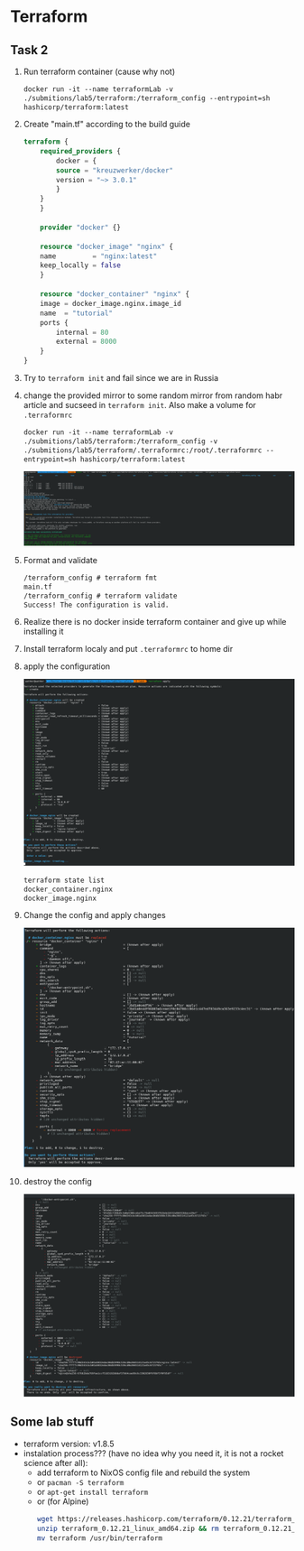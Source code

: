 # Terraform

## Task 2

1. Run terraform container (cause why not)

    ```
    docker run -it --name terraformLab -v ./submitions/lab5/terraform:/terraform_config --entrypoint=sh hashicorp/terraform:latest
    ```
    
2. Create "main.tf" according to the build guide
    ```tf
    terraform {
        required_providers {
            docker = {
            source = "kreuzwerker/docker"
            version = "~> 3.0.1"
            }
        }
        }

        provider "docker" {}

        resource "docker_image" "nginx" {
        name         = "nginx:latest"
        keep_locally = false
        }

        resource "docker_container" "nginx" {
        image = docker_image.nginx.image_id
        name  = "tutorial"
        ports {
            internal = 80
            external = 8000
        }
    }
    ```

3. Try to `terraform init` and fail since we are in Russia

4. change the provided mirror to some random mirror from random habr article and sucseed in `terraform init`. Also make a volume for `.terraformrc`
    ```
    docker run -it --name terraformLab -v ./submitions/lab5/terraform:/terraform_config -v ./submitions/lab5/terraform/.terraformrc:/root/.terraformrc --entrypoint=sh hashicorp/terraform:latest
    ```

    ![alt text](2.png)

5. Format and validate

    ```
    /terraform_config # terraform fmt
    main.tf
    /terraform_config # terraform validate
    Success! The configuration is valid.
    ```

6. Realize there is no docker inside terraform container and give up while installing it

7. Install terraform localy and put `.terraformrc` to home dir

8. apply the configuration

    ![alt text](1.png)
    ```
    terraform state list
    docker_container.nginx
    docker_image.nginx
    ```

9. Change the config and apply changes

    ![alt text](3.png)

10. destroy the config

    ![alt text](4.png)

## Some lab stuff

- terraform version: v1.8.5
- instalation process??? (have no idea why you need it, it is not a rocket science after all): 
    - add terraform to NixOS config file and rebuild the system
    - or `pacman -S terraform`
    - or `apt-get install terraform`
    - or (for Alpine)
        ```sh
        wget https://releases.hashicorp.com/terraform/0.12.21/terraform_0.12.21_linux_amd64.zip
        unzip terraform_0.12.21_linux_amd64.zip && rm terraform_0.12.21_linux_amd64.zip
        mv terraform /usr/bin/terraform
        ```